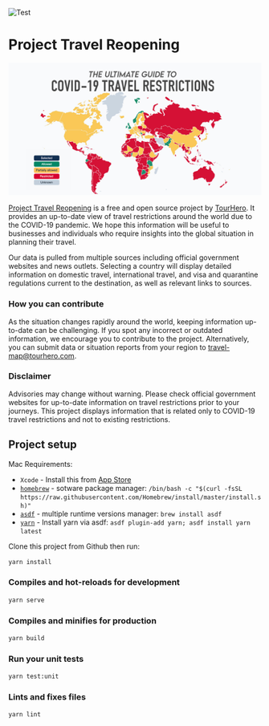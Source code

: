 ![Test](https://github.com/tourhero/travel-reopening/workflows/Test%20and%20Build/badge.svg)

# Project Travel Reopening

![The Ultimate Guide to COVID-19 Travel Restrictions](public/img/travel-reopening-cover.jpg)

[Project Travel Reopening](https://www.tourhero.com/en/ultimate-guide-covid19-travel-restrictions-reopening/) is a free and open source project by [TourHero](https://www.tourhero.com/). It provides an up-to-date view of travel restrictions around the world due to the COVID-19 pandemic. We hope this information will be useful to businesses and individuals who require insights into the global situation in planning their travel.

Our data is pulled from multiple sources including official government websites and news outlets. Selecting a country will display detailed information on domestic travel, international travel, and visa and quarantine regulations current to the destination, as well as relevant links to sources.

### How you can contribute

As the situation changes rapidly around the world, keeping information up-to-date can be challenging. If you spot any incorrect or outdated information, we encourage you to contribute to the project. Alternatively, you can submit data or situation reports from your region to [travel-map@tourhero.com](mailto:travel-map@tourhero.com).

### Disclaimer

Advisories may change without warning. Please check official government websites for up-to-date information on travel restrictions prior to your journeys. This project displays information that is related only to COVID-19 travel restrictions and not to existing restrictions.

## Project setup

Mac Requirements:

- `Xcode` - Install this from [App Store](https://apps.apple.com/us/app/xcode/id497799835?mt=12)
- [`homebrew`](https://brew.sh/) - sotware package manager: `/bin/bash -c "$(curl -fsSL https://raw.githubusercontent.com/Homebrew/install/master/install.sh)"`
- [`asdf`](https://asdf-vm.com/#/core-manage-asdf-vm?id=install) - multiple runtime versions manager: `brew install asdf`
- [`yarn`](https://yarnpkg.com/) - Install yarn via asdf: `asdf plugin-add yarn; asdf install yarn latest`

Clone this project from Github then run:

```sh
yarn install
```

### Compiles and hot-reloads for development

```sh
yarn serve
```

### Compiles and minifies for production

```sh
yarn build
```

### Run your unit tests

```sh
yarn test:unit
```

### Lints and fixes files

```sh
yarn lint
```
